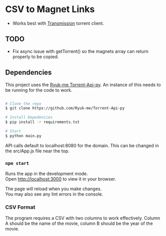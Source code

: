 # CSV to Magnet Links

 - Works best with [Transmission](https://transmissionbt.com/download) torrent client.

## TODO
 - Fix async issue with getTorrent() so the magnets array can return properly to be copied.


## Dependencies

This project uses the [Ryuk-me Torrent-Api-py](https://github.com/Ryuk-me/Torrent-Api-py).
An instance of this needs to be running for the code to work. 

```sh

# Clone the repo
$ git clone https://github.com/Ryuk-me/Torrent-Api-py

# Install Depedencies
$ pip install -r requirements.txt

# Start
$ python main.py

```

API calls default to localhost:8080 for the domain. This can be changed in the src/App.js file near the top.

### `npm start`

Runs the app in the development mode.\
Open [http://localhost:3000](http://localhost:3000) to view it in your browser.

The page will reload when you make changes.\
You may also see any lint errors in the console.

### CSV Format

The program requires a CSV with two columns to work effectively. Column A should be the name of the movie, column B should be the year of the movie.